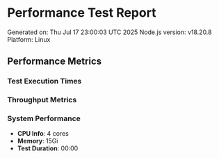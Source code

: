 # Performance Test Report
Generated on: Thu Jul 17 23:00:03 UTC 2025
Node.js version: v18.20.8
Platform: Linux

## Performance Metrics

### Test Execution Times

### Throughput Metrics

### System Performance
- **CPU Info**: 4 cores
- **Memory**: 15Gi
- **Test Duration**: 00:00

